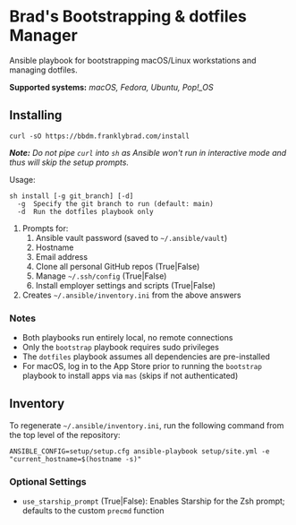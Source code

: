 # Brad's Bootstrapping & dotfiles Manager

Ansible playbook for bootstrapping macOS/Linux workstations and managing dotfiles.

**Supported systems:** *macOS, Fedora, Ubuntu, Pop!_OS*

## Installing

```shell
curl -sO https://bbdm.franklybrad.com/install
```

***Note:*** *Do not pipe `curl` into `sh` as Ansible won't run in interactive mode and thus will skip the setup prompts.*

Usage:

```text
sh install [-g git_branch] [-d]
  -g  Specify the git branch to run (default: main)
  -d  Run the dotfiles playbook only
```

1. Prompts for:
    1. Ansible vault password (saved to `~/.ansible/vault`)
    2. Hostname
    3. Email address
    4. Clone all personal GitHub repos (True|False)
    5. Manage `~/.ssh/config` (True|False)
    6. Install employer settings and scripts (True|False)
2. Creates `~/.ansible/inventory.ini` from the above answers

### Notes

* Both playbooks run entirely local, no remote connections
* Only the `bootstrap` playbook requires sudo privileges
* The `dotfiles` playbook assumes all dependencies are pre-installed
* For macOS, log in to the App Store prior to running the `bootstrap` playbook to install apps via `mas` (skips if not authenticated)

## Inventory

To regenerate `~/.ansible/inventory.ini`, run the following command from the top level of the repository:

```shell
ANSIBLE_CONFIG=setup/setup.cfg ansible-playbook setup/site.yml -e "current_hostname=$(hostname -s)"
```

### Optional Settings

* `use_starship_prompt` (True|False): Enables Starship for the Zsh prompt; defaults to the custom `precmd` function
